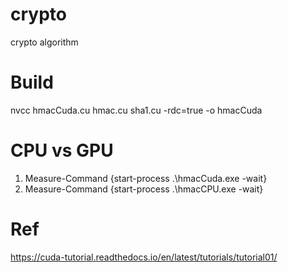 # crypto
crypto algorithm

# Build
nvcc hmacCuda.cu hmac.cu sha1.cu -rdc=true -o hmacCuda

# CPU vs GPU
1. Measure-Command {start-process .\hmacCuda.exe -wait}
2. Measure-Command {start-process .\hmacCPU.exe -wait}

# Ref
https://cuda-tutorial.readthedocs.io/en/latest/tutorials/tutorial01/
